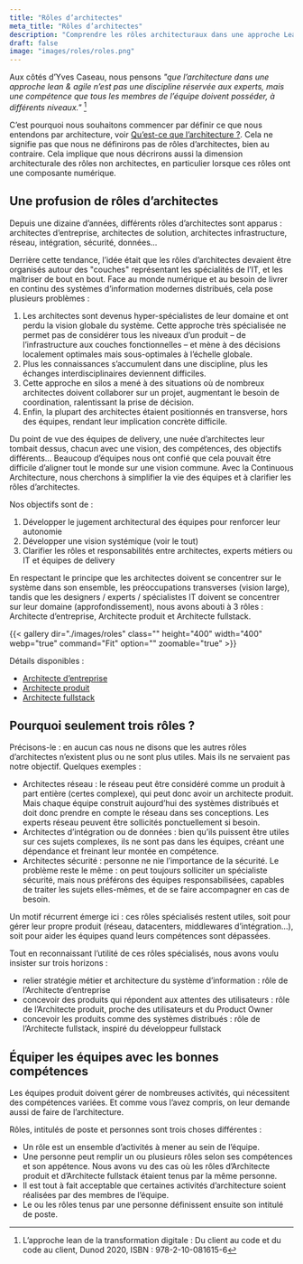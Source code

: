 ```yaml
---
title: "Rôles d’architectes"
meta_title: "Rôles d’architectes"
description: "Comprendre les rôles architecturaux dans une approche Lean & Agile centrée sur le produit et l’autonomie des équipes."
draft: false
image: "images/roles/roles.png"
---
```


Aux côtés d’Yves Caseau, nous pensons *"que l’architecture dans une approche lean & agile n’est pas une discipline réservée aux experts, mais une compétence que tous les membres de l’équipe doivent posséder, à différents niveaux."* [^1]

C’est pourquoi nous souhaitons commencer par définir ce que nous entendons par architecture, voir [Qu’est-ce que l’architecture ?](what-is-architecture). Cela ne signifie pas que nous ne définirons pas de rôles d’architectes, bien au contraire. Cela implique que nous décrirons aussi la dimension architecturale des rôles non architectes, en particulier lorsque ces rôles ont une composante numérique.

## Une profusion de rôles d’architectes

Depuis une dizaine d’années, différents rôles d’architectes sont apparus : architectes d’entreprise, architectes de solution, architectes infrastructure, réseau, intégration, sécurité, données...

Derrière cette tendance, l’idée était que les rôles d’architectes devaient être organisés autour des "couches" représentant les spécialités de l’IT, et les maîtriser de bout en bout. Face au monde numérique et au besoin de livrer en continu des systèmes d’information modernes distribués, cela pose plusieurs problèmes :

1. Les architectes sont devenus hyper-spécialistes de leur domaine et ont perdu la vision globale du système. Cette approche très spécialisée ne permet pas de considérer tous les niveaux d’un produit – de l’infrastructure aux couches fonctionnelles – et mène à des décisions localement optimales mais sous-optimales à l’échelle globale.
2. Plus les connaissances s’accumulent dans une discipline, plus les échanges interdisciplinaires deviennent difficiles.
3. Cette approche en silos a mené à des situations où de nombreux architectes doivent collaborer sur un projet, augmentant le besoin de coordination, ralentissant la prise de décision.
4. Enfin, la plupart des architectes étaient positionnés en transverse, hors des équipes, rendant leur implication concrète difficile.

Du point de vue des équipes de delivery, une nuée d’architectes leur tombait dessus, chacun avec une vision, des compétences, des objectifs différents... Beaucoup d’équipes nous ont confié que cela pouvait être difficile d’aligner tout le monde sur une vision commune. Avec la Continuous Architecture, nous cherchons à simplifier la vie des équipes et à clarifier les rôles d’architectes.

Nos objectifs sont de :

1. Développer le jugement architectural des équipes pour renforcer leur autonomie
2. Développer une vision systémique (voir le tout)
3. Clarifier les rôles et responsabilités entre architectes, experts métiers ou IT et équipes de delivery

En respectant le principe que les architectes doivent se concentrer sur le système dans son ensemble, les préoccupations transverses (vision large), tandis que les designers / experts / spécialistes IT doivent se concentrer sur leur domaine (approfondissement), nous avons abouti à 3 rôles : Architecte d’entreprise, Architecte produit et Architecte fullstack.

{{< gallery dir="./images/roles" class="" height="400" width="400" webp="true" command="Fit" option="" zoomable="true" >}}

Détails disponibles :

* [Architecte d’entreprise](enterprise-architect)
* [Architecte produit](product-architect)
* [Architecte fullstack](fullstack-architect)

## Pourquoi seulement trois rôles ?

Précisons-le : en aucun cas nous ne disons que les autres rôles d’architectes n’existent plus ou ne sont plus utiles. Mais ils ne servaient pas notre objectif. Quelques exemples :

* Architectes réseau : le réseau peut être considéré comme un produit à part entière (certes complexe), qui peut donc avoir un architecte produit. Mais chaque équipe construit aujourd’hui des systèmes distribués et doit donc prendre en compte le réseau dans ses conceptions. Les experts réseau peuvent être sollicités ponctuellement si besoin.
* Architectes d’intégration ou de données : bien qu’ils puissent être utiles sur ces sujets complexes, ils ne sont pas dans les équipes, créant une dépendance et freinant leur montée en compétence.
* Architectes sécurité : personne ne nie l’importance de la sécurité. Le problème reste le même : on peut toujours solliciter un spécialiste sécurité, mais nous préférons des équipes responsabilisées, capables de traiter les sujets elles-mêmes, et de se faire accompagner en cas de besoin.

Un motif récurrent émerge ici : ces rôles spécialisés restent utiles, soit pour gérer leur propre produit (réseau, datacenters, middlewares d’intégration...), soit pour aider les équipes quand leurs compétences sont dépassées.

Tout en reconnaissant l’utilité de ces rôles spécialisés, nous avons voulu insister sur trois horizons :

* relier stratégie métier et architecture du système d’information : rôle de l’Architecte d’entreprise
* concevoir des produits qui répondent aux attentes des utilisateurs : rôle de l’Architecte produit, proche des utilisateurs et du Product Owner
* concevoir les produits comme des systèmes distribués : rôle de l’Architecte fullstack, inspiré du développeur fullstack

## Équiper les équipes avec les bonnes compétences

Les équipes produit doivent gérer de nombreuses activités, qui nécessitent des compétences variées. Et comme vous l’avez compris, on leur demande aussi de faire de l’architecture.

Rôles, intitulés de poste et personnes sont trois choses différentes :

* Un rôle est un ensemble d’activités à mener au sein de l’équipe.
* Une personne peut remplir un ou plusieurs rôles selon ses compétences et son appétence. Nous avons vu des cas où les rôles d’Architecte produit et d’Architecte fullstack étaient tenus par la même personne.
* Il est tout à fait acceptable que certaines activités d’architecture soient réalisées par des membres de l’équipe.
* Le ou les rôles tenus par une personne définissent ensuite son intitulé de poste.

[^1]: L’approche lean de la transformation digitale : Du client au code et du code au client, Dunod 2020, ISBN : 978-2-10-081615-6
